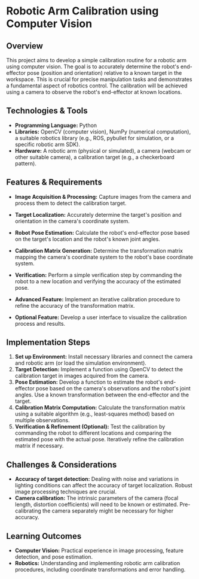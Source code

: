 # Robotic Arm Calibration using Computer Vision

## Overview
This project aims to develop a simple calibration routine for a robotic arm using computer vision.  The goal is to accurately determine the robot's end-effector pose (position and orientation) relative to a known target in the workspace. This is crucial for precise manipulation tasks and demonstrates a fundamental aspect of robotics control.  The calibration will be achieved using a camera to observe the robot's end-effector at known locations.


## Technologies & Tools
* **Programming Language:** Python
* **Libraries:** OpenCV (computer vision), NumPy (numerical computation), a suitable robotics library (e.g., ROS, pybullet for simulation, or a specific robotic arm SDK).
* **Hardware:**  A robotic arm (physical or simulated), a camera (webcam or other suitable camera), a calibration target (e.g., a checkerboard pattern).


## Features & Requirements
- **Image Acquisition & Processing:** Capture images from the camera and process them to detect the calibration target.
- **Target Localization:** Accurately determine the target's position and orientation in the camera's coordinate system.
- **Robot Pose Estimation:**  Calculate the robot's end-effector pose based on the target's location and the robot's known joint angles.
- **Calibration Matrix Generation:**  Determine the transformation matrix mapping the camera's coordinate system to the robot's base coordinate system.
- **Verification:** Perform a simple verification step by commanding the robot to a new location and verifying the accuracy of the estimated pose.

- **Advanced Feature:** Implement an iterative calibration procedure to refine the accuracy of the transformation matrix.
- **Optional Feature:**  Develop a user interface to visualize the calibration process and results.


## Implementation Steps
1. **Set up Environment:** Install necessary libraries and connect the camera and robotic arm (or load the simulation environment).
2. **Target Detection:** Implement a function using OpenCV to detect the calibration target in images acquired from the camera.
3. **Pose Estimation:**  Develop a function to estimate the robot's end-effector pose based on the camera's observations and the robot's joint angles. Use a known transformation between the end-effector and the target.
4. **Calibration Matrix Computation:**  Calculate the transformation matrix using a suitable algorithm (e.g., least-squares method) based on multiple observations.
5. **Verification & Refinement (Optional):**  Test the calibration by commanding the robot to different locations and comparing the estimated pose with the actual pose.  Iteratively refine the calibration matrix if necessary.


## Challenges & Considerations
- **Accuracy of target detection:**  Dealing with noise and variations in lighting conditions can affect the accuracy of target localization.  Robust image processing techniques are crucial.
- **Camera calibration:**  The intrinsic parameters of the camera (focal length, distortion coefficients) will need to be known or estimated.  Pre-calibrating the camera separately might be necessary for higher accuracy.


## Learning Outcomes
- **Computer Vision:** Practical experience in image processing, feature detection, and pose estimation.
- **Robotics:** Understanding and implementing robotic arm calibration procedures, including coordinate transformations and error handling.

